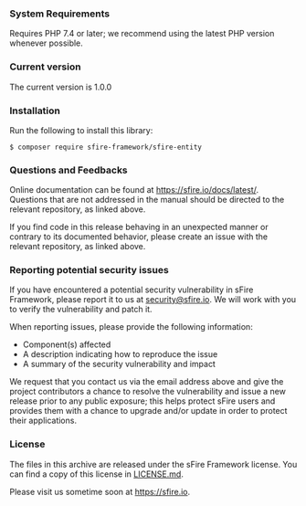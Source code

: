 ### System Requirements
Requires PHP 7.4 or later; we recommend using the latest PHP version whenever possible.


### Current version
The current version is 1.0.0


### Installation
Run the following to install this library:
```
$ composer require sfire-framework/sfire-entity
```


### Questions and Feedbacks
Online documentation can be found at https://sfire.io/docs/latest/.
Questions that are not addressed in the manual should be directed to the
relevant repository, as linked above.

If you find code in this release behaving in an unexpected manner or
contrary to its documented behavior, please create an issue with the relevant
repository, as linked above.


### Reporting potential security issues
If you have encountered a potential security vulnerability in sFire Framework,
please report it to us at [security@sfire.io](mailto:security@sfire.io).
We will work with you to verify the vulnerability and patch it.

When reporting issues, please provide the following information:

- Component(s) affected
- A description indicating how to reproduce the issue
- A summary of the security vulnerability and impact

We request that you contact us via the email address above and give the project
contributors a chance to resolve the vulnerability and issue a new release prior
to any public exposure; this helps protect sFire users and provides
them with a chance to upgrade and/or update in order to protect their
applications.


### License
The files in this archive are released under the sFire Framework license.
You can find a copy of this license in [LICENSE.md](LICENSE.md).


Please visit us sometime soon at https://sfire.io.
